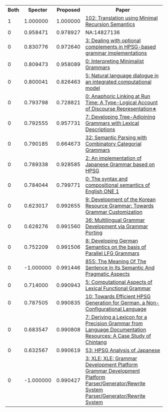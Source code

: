 <html><table><tr>
<th>Both</th>
<th>Specter</th>
<th>Proposed</th>
<th>Paper</th>
</tr>
<tr>
<td>1</td>
<td>1.000000</td>
<td>1.000000</td>
<td><a href="https://www.semanticscholar.org/paper/6157b4cfcfc58c65488a982366c6652f872c026b">102: Translation using Minimal Recursion Semantics</a></td>
</tr>
<tr>
<td>0</td>
<td>0.958471</td>
<td>0.978927</td>
<td>NA:14827136</td>
</tr>
<tr>
<td>0</td>
<td>0.830776</td>
<td>0.972640</td>
<td><a href="https://www.semanticscholar.org/paper/339f00105dafb53f54d49ea03fc06c8097abff55">3: Dealing with optional complements in HPSG-based grammar implementations</a></td>
</tr>
<tr>
<td>0</td>
<td>0.809473</td>
<td>0.958089</td>
<td><a href="https://www.semanticscholar.org/paper/0312d682c9d7474662daf8ce64aa1ea1947f6976">0: Interpreting Minimalist Grammars</a></td>
</tr>
<tr>
<td>0</td>
<td>0.800041</td>
<td>0.826463</td>
<td><a href="https://www.semanticscholar.org/paper/0565e2646b8420dea9dfea85d6486c62b2d96c14">5: Natural language dialogue in an integrated computational model</a></td>
</tr>
<tr>
<td>0</td>
<td>0.793798</td>
<td>0.728821</td>
<td><a href="https://www.semanticscholar.org/paper/f25542c7adff724511d167026489d1a0399e8246">0: Anaphoric Linking at Run Time: A Type-Logical Account of Discourse Representation∗</a></td>
</tr>
<tr>
<td>0</td>
<td>0.792555</td>
<td>0.957731</td>
<td><a href="https://www.semanticscholar.org/paper/6a0137f88c5f6788faf314fc20beb7b1d3eb1a97">7: Developing Tree-Adjoining Grammars with Lexical Descriptions</a></td>
</tr>
<tr>
<td>0</td>
<td>0.790185</td>
<td>0.664673</td>
<td><a href="https://www.semanticscholar.org/paper/2335e7ff062b7be074e4c4eb1bee025fdb16d1ff">32: Semantic Parsing with Combinatory Categorial Grammars</a></td>
</tr>
<tr>
<td>0</td>
<td>0.789338</td>
<td>0.928585</td>
<td><a href="https://www.semanticscholar.org/paper/b920cc7d84fcfd9fe19f092b7a2e9c2b70b06e99">2: An implementation of Japanese Grammar based on HPSG</a></td>
</tr>
<tr>
<td>0</td>
<td>0.784044</td>
<td>0.799771</td>
<td><a href="https://www.semanticscholar.org/paper/17e7811ff234c6c6eb770caa03731f02fc5488b2">0: The syntax and compositional semantics of English ONE 1</a></td>
</tr>
<tr>
<td>0</td>
<td>0.623017</td>
<td>0.992655</td>
<td><a href="https://www.semanticscholar.org/paper/7b40635476f3f1697cecae71d527f1edb73a1510">9: Development of the Korean Resource Grammar: Towards Grammar Customization</a></td>
</tr>
<tr>
<td>0</td>
<td>0.628276</td>
<td>0.991560</td>
<td><a href="https://www.semanticscholar.org/paper/d5750892853b4609ea7cc63a5500b141b0703545">36: Multilingual Grammar Development via Grammar Porting</a></td>
</tr>
<tr>
<td>0</td>
<td>0.752209</td>
<td>0.991506</td>
<td><a href="https://www.semanticscholar.org/paper/17c71f7e395e14268cb1ee4d01f0f5022d8fec11">8: Developing German Semantics on the basis of Parallel LFG Grammars</a></td>
</tr>
<tr>
<td>0</td>
<td>-1.000000</td>
<td>0.991446</td>
<td><a href="https://www.semanticscholar.org/paper/b9b183978697752946779313eaf4ae14503e6e59">855: The Meaning Of The Sentence In Its Semantic And Pragmatic Aspects</a></td>
</tr>
<tr>
<td>0</td>
<td>0.714000</td>
<td>0.990943</td>
<td><a href="https://www.semanticscholar.org/paper/00108f4b420abc2334955eea64ea90c06b2db616">5: Computational Aspects of Lexical Functional Grammar</a></td>
</tr>
<tr>
<td>0</td>
<td>0.787505</td>
<td>0.990835</td>
<td><a href="https://www.semanticscholar.org/paper/d7d85cb2bbf6907d211f2b8013ffe96adb80334b">10: Towards Efficient HPSG Generation for German, a Non-Configurational Language</a></td>
</tr>
<tr>
<td>0</td>
<td>0.683547</td>
<td>0.990808</td>
<td><a href="https://www.semanticscholar.org/paper/0d4526eab49d11f815261d89a886dc92fbe5c8a2">7: Deriving a Lexicon for a Precision Grammar from Language Documentation Resources: A Case Study of Chintang</a></td>
</tr>
<tr>
<td>0</td>
<td>0.632567</td>
<td>0.990619</td>
<td><a href="https://www.semanticscholar.org/paper/aa821f85b15a020f28f4c7be67840b3322c97985">53: HPSG Analysis of Japanese</a></td>
</tr>
<tr>
<td>0</td>
<td>-1.000000</td>
<td>0.990427</td>
<td><a href="https://www.semanticscholar.org/paper/a2883d8dc2a2a3dfe773e07efc540d666dfe5996">3: XLE: XLE: Grammar Development Platform Grammar Development Platform Parser/Generator/Rewrite System Parser/Generator/Rewrite System</a></td>
</tr>
</table></html>
